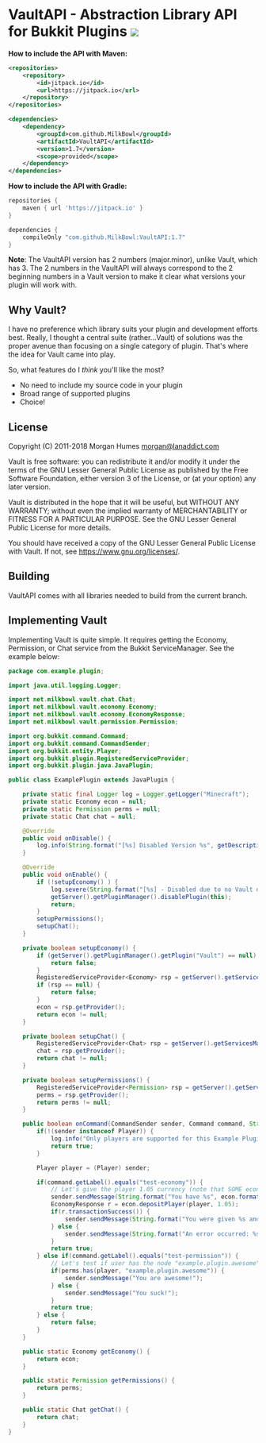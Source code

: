 # VaultAPI - Abstraction Library API for Bukkit Plugins [![](https://travis-ci.org/MilkBowl/VaultAPI.svg?branch=master)](https://travis-ci.org/MilkBowl/VaultAPI)

**How to include the API with Maven:**
```xml
<repositories>
    <repository>
        <id>jitpack.io</id>
        <url>https://jitpack.io</url>
    </repository>
</repositories>
```
```xml
<dependencies>
    <dependency>
        <groupId>com.github.MilkBowl</groupId>
        <artifactId>VaultAPI</artifactId>
        <version>1.7</version>
        <scope>provided</scope>
    </dependency>
</dependencies>
```

**How to include the API with Gradle:**
```groovy
repositories {
    maven { url 'https://jitpack.io' }
}
```
```groovy
dependencies {
    compileOnly "com.github.MilkBowl:VaultAPI:1.7"
}
```

**Note**: The VaultAPI version has 2 numbers (major.minor), unlike Vault, which has 3. The 2 numbers in the VaultAPI will always correspond to the 2 beginning numbers in a Vault version to make it clear what versions your plugin will work with.

## Why Vault?
I have no preference which library suits your plugin and development efforts
best. Really, I thought a central suite (rather...Vault) of solutions was the
proper avenue than focusing on a single category of plugin. That's where
the idea for Vault came into play.

So, what features do I _think_ you'll like the most?

* No need to include my source code in your plugin
* Broad range of supported plugins
* Choice!

## License
Copyright (C) 2011-2018 Morgan Humes <morgan@lanaddict.com>

Vault is free software: you can redistribute it and/or modify
it under the terms of the GNU Lesser General Public License as published by
the Free Software Foundation, either version 3 of the License, or
(at your option) any later version.

Vault is distributed in the hope that it will be useful,
but WITHOUT ANY WARRANTY; without even the implied warranty of
MERCHANTABILITY or FITNESS FOR A PARTICULAR PURPOSE. See the
GNU Lesser General Public License for more details.

You should have received a copy of the GNU Lesser General Public License
with Vault. If not, see <https://www.gnu.org/licenses/>.

## Building
VaultAPI comes with all libraries needed to build from the current branch.

## Implementing Vault
Implementing Vault is quite simple. It requires getting the Economy, Permission, or Chat service from the Bukkit ServiceManager. See the example below:

```java
package com.example.plugin;

import java.util.logging.Logger;

import net.milkbowl.vault.chat.Chat;
import net.milkbowl.vault.economy.Economy;
import net.milkbowl.vault.economy.EconomyResponse;
import net.milkbowl.vault.permission.Permission;

import org.bukkit.command.Command;
import org.bukkit.command.CommandSender;
import org.bukkit.entity.Player;
import org.bukkit.plugin.RegisteredServiceProvider;
import org.bukkit.plugin.java.JavaPlugin;

public class ExamplePlugin extends JavaPlugin {

	private static final Logger log = Logger.getLogger("Minecraft");
	private static Economy econ = null;
	private static Permission perms = null;
	private static Chat chat = null;

	@Override
	public void onDisable() {
		log.info(String.format("[%s] Disabled Version %s", getDescription().getName(), getDescription().getVersion()));
	}

	@Override
	public void onEnable() {
		if (!setupEconomy() ) {
			log.severe(String.format("[%s] - Disabled due to no Vault dependency found!", getDescription().getName()));
			getServer().getPluginManager().disablePlugin(this);
			return;
		}
		setupPermissions();
		setupChat();
	}

	private boolean setupEconomy() {
		if (getServer().getPluginManager().getPlugin("Vault") == null) {
			return false;
		}
		RegisteredServiceProvider<Economy> rsp = getServer().getServicesManager().getRegistration(Economy.class);
		if (rsp == null) {
			return false;
		}
		econ = rsp.getProvider();
		return econ != null;
	}

	private boolean setupChat() {
		RegisteredServiceProvider<Chat> rsp = getServer().getServicesManager().getRegistration(Chat.class);
		chat = rsp.getProvider();
		return chat != null;
	}

	private boolean setupPermissions() {
		RegisteredServiceProvider<Permission> rsp = getServer().getServicesManager().getRegistration(Permission.class);
		perms = rsp.getProvider();
		return perms != null;
	}

	public boolean onCommand(CommandSender sender, Command command, String commandLabel, String[] args) {
		if(!(sender instanceof Player)) {
			log.info("Only players are supported for this Example Plugin, but you should not do this!!!");
			return true;
		}

		Player player = (Player) sender;

		if(command.getLabel().equals("test-economy")) {
			// Let's give the player 1.05 currency (note that SOME economic plugins require rounding!)
			sender.sendMessage(String.format("You have %s", econ.format(econ.getBalance(player.getName()))));
			EconomyResponse r = econ.depositPlayer(player, 1.05);
			if(r.transactionSuccess()) {
				sender.sendMessage(String.format("You were given %s and now have %s", econ.format(r.amount), econ.format(r.balance)));
			} else {
				sender.sendMessage(String.format("An error occurred: %s", r.errorMessage));
			}
			return true;
		} else if(command.getLabel().equals("test-permission")) {
			// Let's test if user has the node "example.plugin.awesome" to determine if they are awesome or just suck
			if(perms.has(player, "example.plugin.awesome")) {
				sender.sendMessage("You are awesome!");
			} else {
				sender.sendMessage("You suck!");
			}
			return true;
		} else {
			return false;
		}
	}

	public static Economy getEconomy() {
		return econ;
	}

	public static Permission getPermissions() {
		return perms;
	}

	public static Chat getChat() {
		return chat;
	}
}
```